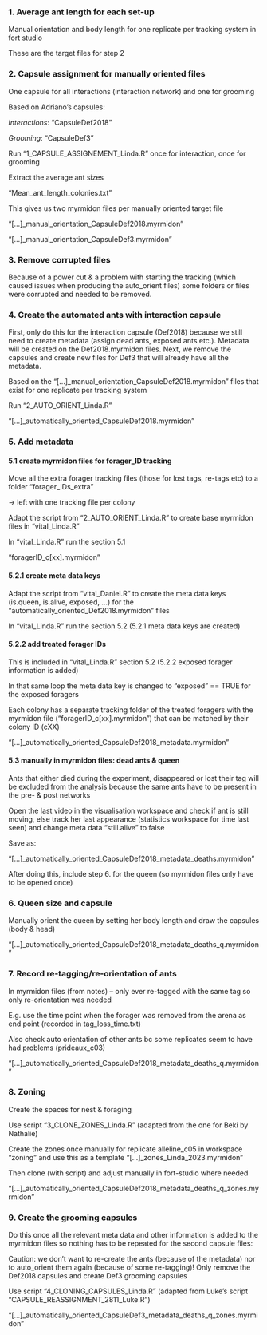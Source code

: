 ### 1. Average ant length for each set-up 
Manual orientation and body length for one replicate per tracking system in fort studio

These are the target files for step 2

### 2. Capsule assignment for manually oriented files
One capsule for all interactions (interaction network) and one for grooming

Based on Adriano’s capsules:

_Interactions_: “CapsuleDef2018”
 
_Grooming_: “CapsuleDef3”
 
Run “1_CAPSULE_ASSIGNEMENT_Linda.R” once for interaction, once for grooming

Extract the average ant sizes 

“Mean_ant_length_colonies.txt”

This gives us two myrmidon files per manually oriented target file 

“[…]_manual_orientation_CapsuleDef2018.myrmidon”

“[…]_manual_orientation_CapsuleDef3.myrmidon”

### 3. Remove corrupted files
Because of a power cut & a problem with starting the tracking (which caused issues when producing the auto_orient files) some folders or files were corrupted and needed to be removed.

### 4. Create the automated ants with interaction capsule
First, only do this for the interaction capsule (Def2018) because we still need to create metadata (assign dead ants, exposed ants etc.). Metadata will be created on the Def2018.myrmidon files. Next, we remove the capsules and create new files for Def3 that will already have all the metadata.

Based on the “[…]_manual_orientation_CapsuleDef2018.myrmidon” files that exist for one replicate per tracking system

Run “2_AUTO_ORIENT_Linda.R”

 “[…]_automatically_oriented_CapsuleDef2018.myrmidon”

### 5. Add metadata
#### 5.1 create myrmidon files for forager_ID tracking
        
Move all the extra forager tracking files (those for lost tags, re-tags etc) to a folder “forager_IDs_extra”

-> left with one tracking file per colony

Adapt the script from “2_AUTO_ORIENT_Linda.R” to create base myrmidon files in “vital_Linda.R”

In “vital_Linda.R” run the section 5.1

“foragerID_c[xx].myrmidon”

#### 5.2.1 create meta data keys
Adapt the script from “vital_Daniel.R” to create the meta data keys (is.queen, is.alive, exposed, …) for the “automatically_oriented_Def2018.myrmidon” files

In “vital_Linda.R” run the section 5.2 (5.2.1 meta data keys are created)

#### 5.2.2 add treated forager IDs
This is included in “vital_Linda.R” section 5.2 (5.2.2 exposed forager information is added)

In that same loop the meta data key is changed to “exposed” == TRUE for the exposed foragers

Each colony has a separate tracking folder of the treated foragers with the myrmidon file (“foragerID_c[xx].myrmidon”) that can be matched by their colony ID (cXX)

“[…]_automatically_oriented_CapsuleDef2018_metadata.myrmidon”

#### 5.3 manually in myrmidon files: dead ants & queen

Ants that either died during the experiment, disappeared or lost their tag will be excluded from the analysis because the same ants have to be present in the pre- & post networks

Open the last video in the visualisation workspace and check if ant is still moving, else track her last appearance (statistics workspace for time last seen) and change meta data “still.alive” to false

Save as:

“[…]_automatically_oriented_CapsuleDef2018_metadata_deaths.myrmidon”

After doing this, include step 6. for the queen (so myrmidon files only have to be opened once)

### 6. Queen size and capsule
Manually orient the queen by setting her body length and draw the capsules (body & head)

“[…]_automatically_oriented_CapsuleDef2018_metadata_deaths_q.myrmidon”

### 7. Record re-tagging/re-orientation of ants
In myrmidon files (from notes) – only ever re-tagged with the same tag so only re-orientation was needed

E.g. use the time point when the forager was removed from the arena as end point (recorded in tag_loss_time.txt)

Also check auto orientation of other ants bc some replicates seem to have had problems (prideaux_c03)

“[…]_automatically_oriented_CapsuleDef2018_metadata_deaths_q.myrmidon”

### 8. Zoning
Create the spaces for nest & foraging

Use script “3_CLONE_ZONES_Linda.R” (adapted from the one for Beki by Nathalie)

Create the zones once manually for replicate alleline_c05 in workspace “zoning” and use this as a template “[…]_zones_Linda_2023.myrmidon”

Then clone (with script) and adjust manually in fort-studio where needed

“[…]_automatically_oriented_CapsuleDef2018_metadata_deaths_q_zones.myrmidon”

### 9. Create the grooming capsules
Do this once all the relevant meta data and other information is added to the myrmidon files so nothing has to be repeated for the second capsule files:

Caution: we don’t want to re-create the ants (because of the metadata) nor to auto_orient them again (because of some re-tagging)! Only remove the Def2018 capsules and create Def3 grooming capsules

Use script “4_CLONING_CAPSULES_Linda.R” (adapted from Luke’s script “CAPSULE_REASSIGNMENT_2811_Luke.R”)

“[…]_automatically_oriented_CapsuleDef3_metadata_deaths_q_zones.myrmidon”
